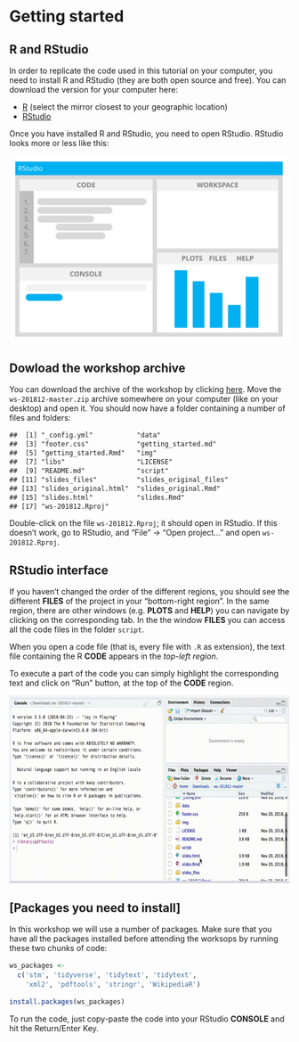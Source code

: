 Getting started
================

## R and RStudio

In order to replicate the code used in this tutorial on your computer,
you need to install R and RStudio (they are both open source and free).
You can download the version for your computer here:

  - [R](https://cran.r-project.org/mirrors.html) (select the mirror
    closest to your geographic location)
  - [RStudio](https://www.rstudio.com/products/rstudio/#Desktop)

Once you have installed R and RStudio, you need to open RStudio. RStudio
looks more or less like this:

![RStudio](img/rstudio-ui.svg)

## Dowload the workshop archive

You can download the archive of the workshop by clicking
[here](https://github.com/Digital-Methods-Sydney/ws-201812/archive/master.zip).
Move the `ws-201812-master.zip` archive somewhere on your computer (like
on your desktop) and open it. You should now have a folder containing a
number of files and folders:

    ##  [1] "_config.yml"           "data"                 
    ##  [3] "footer.css"            "getting_started.md"   
    ##  [5] "getting_started.Rmd"   "img"                  
    ##  [7] "libs"                  "LICENSE"              
    ##  [9] "README.md"             "script"               
    ## [11] "slides_files"          "slides_original_files"
    ## [13] "slides_original.html"  "slides_original.Rmd"  
    ## [15] "slides.html"           "slides.Rmd"           
    ## [17] "ws-201812.Rproj"

Double-click on the file `ws-201812.Rproj`; it should open in RStudio.
If this doesn’t work, go to RStudio, and “File” → “Open project…” and
open `ws-201812.Rproj`.

## RStudio interface

If you haven’t changed the order of the different regions, you should
see the different **FILES** of the project in your “bottom-right
region”. In the same region, there are other windows (e.g. **PLOTS**
and **HELP**) you can navigate by clicking on the corresponding tab. In
the the window **FILES** you can access all the code files in the folder
`script`.

When you open a code file (that is, every file with `.R` as extension),
the text file containing the R **CODE** appears in the *top-left
region*.

To execute a part of the code you can simply highlight the corresponding
text and click on “Run” button, at the top of the **CODE** region.

![RStudio](img/open-file-execute-line.gif)

## \[Packages you need to install\]

In this workshop we will use a number of packages. Make sure that you
have all the packages installed before attending the worksops by running
these two chunks of code:

``` r
ws_packages <- 
  c('stm', 'tidyverse', 'tidytext', 'tidytext',
    'xml2', 'pdftools', 'stringr', 'WikipediaR')
```

``` r
install.packages(ws_packages)
```

To run the code, just copy-paste the code into your RStudio **CONSOLE**
and hit the Return/Enter Key.
